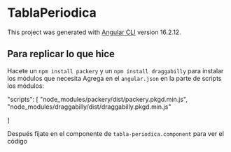 # TablaPeriodica

This project was generated with [Angular CLI](https://github.com/angular/angular-cli) version 16.2.12.

## Para replicar lo que hice

Hacete un  `npm install packery`  y un `npm install draggabilly` para instalar los módulos que necesita
Agrega en el `angular.json` en la parte de scripts los módulos:

"scripts": [
  "node_modules/packery/dist/packery.pkgd.min.js",
  "node_modules/draggabilly/dist/draggabilly.pkgd.min.js"

]

Después fijate en el componente de `tabla-periodica.component` para ver el código